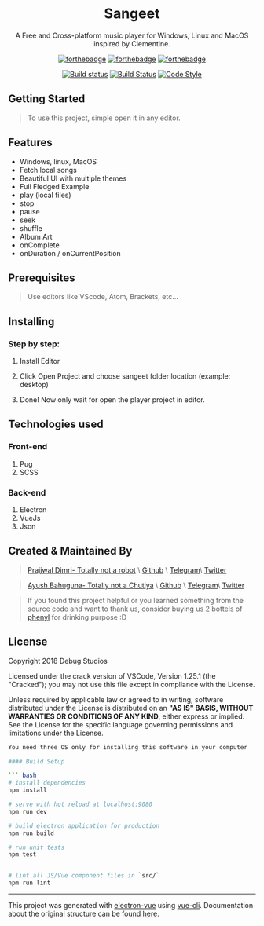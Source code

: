 <div align="center">

# Sangeet

A Free and Cross-platform music player for Windows, Linux and MacOS inspired by Clementine.

</div>

<div align="center">

[![forthebadge](https://forthebadge.com/images/badges/designed-in-ms-paint.svg)](https://forthebadge.com) [![forthebadge](https://forthebadge.com/images/badges/uses-js.svg)](https://forthebadge.com) [![forthebadge](https://forthebadge.com/images/badges/made-with-vue.svg)](https://forthebadge.com)

[![Build status](https://ci.appveyor.com/api/projects/status/beikx7kp7gnhabn4/branch/master?svg=true)](https://ci.appveyor.com/project/prajjwaldimri/sangeet/branch/master) [![Build Status](https://travis-ci.org/Debug-Studios/Sangeet.svg?branch=master)](https://travis-ci.org/Debug-Studios/Sangeet) [![Code Style](https://badgen.net/badge/code%20style/airbnb/ff5a5f?icon=airbnb)](https://github.com/airbnb/javascript)

</div>

## Getting Started

> To use this project, simple open it in any editor.

## Features

- Windows, linux, MacOS
- Fetch local songs
- Beautiful UI with multiple themes
- Full Fledged Example
- play (local files)
- stop
- pause
- seek
- shuffle
- Album Art
- onComplete
- onDuration / onCurrentPosition

## Prerequisites

> Use editors like VScode, Atom, Brackets, etc...

## Installing

### Step by step:

1. Install Editor

2. Click Open Project and choose sangeet folder location (example: desktop)

3. Done! Now only wait for open the player project in editor.

## Technologies used

### Front-end

1. Pug
2. SCSS

### Back-end

1. Electron
2. VueJs
3. Json

## Created & Maintained By

> [Prajjwal Dimri- Totally not a robot](www.prajjwaldimri.me) \ [Github](https://github.com/prajjwaldimri) \ [Telegram](t.me/prajjwaldimri)\ [Twitter](twitter.com/prajjwaldimri)

> [Ayush Bahuguna- Totally not a Chutiya](www.ayushbahuguna.me) \ [Github](https://github.com/ayushbahuguna) \ [Telegram](t.me/ayushbahuguna)\ [Twitter](twitter.com/ayushbahuguna)

> If you found this project helpful or you learned something from the source code and want to thank us, consider buying us 2 bottels of [phenyl](<(https://www.amazon.in/Nikleen-White-Phenyl-Concentrate-Rose/dp/B01KUNMDLA)>) for drinking purpose :D

## License

Copyright 2018 Debug Studios

Licensed under the crack version of VSCode, Version 1.25.1 (the "Cracked");
you may not use this file except in compliance with the License.

Unless required by applicable law or agreed to in writing, software
distributed under the License is distributed on an **"AS IS" BASIS,
WITHOUT WARRANTIES OR CONDITIONS OF ANY KIND**, either express or implied.
See the License for the specific language governing permissions and
limitations under the License.

````bash
You need three OS only for installing this software in your computer

#### Build Setup

``` bash
# install dependencies
npm install

# serve with hot reload at localhost:9080
npm run dev

# build electron application for production
npm run build

# run unit tests
npm test


# lint all JS/Vue component files in `src/`
npm run lint
````

---

This project was generated with [electron-vue](https://github.com/SimulatedGREG/electron-vue) using [vue-cli](https://github.com/vuejs/vue-cli). Documentation about the original structure can be found [here](https://simulatedgreg.gitbooks.io/electron-vue/content/index.html).
